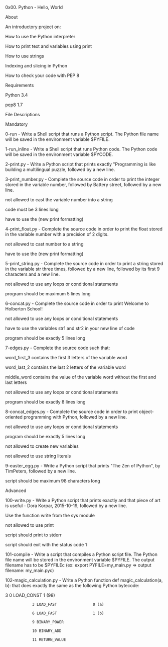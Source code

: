 0x00. Python - Hello, World

About

An introductory project on:



How to use the Python interpreter

How to print text and variables using print

How to use strings

Indexing and slicing in Python

How to check your code with PEP 8

Requirements

Python 3.4

pep8 1.7

File Descriptions

Mandatory

0-run - Write a Shell script that runs a Python script. The Python file name will be saved in the environment variable $PYFILE.



1-run_inline - Write a Shell script that runs Python code. The Python code will be saved in the environment variable $PYCODE.



2-print.py - Write a Python script that prints exactly "Programming is like building a multilingual puzzle, followed by a new line.



3-print_number.py - Complete the source code in order to print the integer stored in the variable number, followed by Battery street, followed by a new line.



not allowed to cast the variable number into a string

code must be 3 lines long

have to use the (new print formatting)

4-print_float.py - Complete the source code in order to print the float stored in the variable number with a precision of 2 digits.



not allowed to cast number to a string

have to use the (new print formatting)

5-print_string.py - Complete the source code in order to print a string stored in the variable str three times, followed by a new line, followed by its first 9 characters and a new line.



not allowed to use any loops or conditional statements

program should be maximum 5 lines long

6-concat.py - Complete the source code in order to print Welcome to Holberton School!



not allowed to use any loops or conditional statements

have to use the variables str1 and str2 in your new line of code

program should be exactly 5 lines long

7-edges.py - Complete the source code such that:



word_first_3 contains the first 3 letters of the variable word

word_last_2 contains the last 2 letters of the variable word

middle_word contains the value of the variable word without the first and last letters

not allowed to use any loops or conditional statements

program should be exactly 8 lines long

8-concat_edges.py - Complete the source code in order to print object-oriented programming with Python, followed by a new line.



not allowed to use any loops or conditional statements

program should be exactly 5 lines long

not allowed to create new variables

not allowed to use string literals

9-easter_egg.py - Write a Python script that prints "The Zen of Python", by TimPeters, followed by a new line.



script should be maximum 98 characters long

Advanced

100-write.py - Write a Python script that prints exactly and that piece of art is useful - Dora Korpar, 2015-10-19, followed by a new line.



Use the function write from the sys module

not allowed to use print

script should print to stderr

script should exit with the status code 1

101-compile - Write a script that compiles a Python script file. The Python file name will be stored in the environment variable $PYFILE. The output filename has to be $PYFILEc (ex: export PYFILE=my_main.py => output filename: my_main.pyc)



102-magic_calculation.py - Write a Python function def magic_calculation(a, b): that does exactly the same as the following Python bytecode:



 3		0 LOAD_CONST               1 (98)

              	3 LOAD_FAST                0 (a)

              	6 LOAD_FAST                1 (b)

              	9 BINARY_POWER

             	10 BINARY_ADD

             	11 RETURN_VALUE
